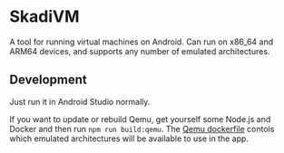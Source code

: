 # SkadiVM

A tool for running virtual machines on Android. Can run on x86_64 and ARM64 devices, and supports any number of emulated architectures.

## Development

Just run it in Android Studio normally.

If you want to update or rebuild Qemu, get yourself some Node.js and Docker and then run `npm run build:qemu`. The [Qemu dockerfile](./scripts/Dockerfile.qemu) contols which emulated architectures will be available to use in the app.